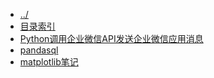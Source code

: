 
[@id]: _sidebar.md 
[@title]: python
[@location]: docs/python/_sidebar.md
[@author]: leity
[@date]: 2021-12-14

* [../](README.md)
* [目录索引](python/README.md)
* [Python调用企业微信API发送企业微信应用消息](python/20210815-01.md)
* [pandasql](python/20210817-01.md)
* [matplotlib笔记](python/20211206-01.md)
